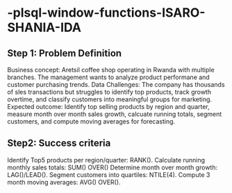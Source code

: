 # -plsql-window-functions-ISARO-SHANIA-IDA
## Step 1: Problem Definition
Business concept: Aretsil coffee shop operating in Rwanda with multiple branches. The management wants to analyze product performane and customer purchasing trends.
Data Challenges: The company has thousands of sles transactions but struggles to identify top products, track growth overtime, and classify customers into meaningful groups for marketing.
Expected outcome: Identify top selling products by region and quarter, measure month over month sales growth, calcuate running totals, segment customers, and compute moving averages for forecasting.
## Step2: Success criteria
Identify Top5 products per region/quarter: RANK().
Calculate running monthly sales totals: SUM() OVER()
Determine month over month growth: LAG()/LEAD().
Segment customers into quartiles: NTILE(4).
Compute 3 month moving averages: AVG() OVER().

